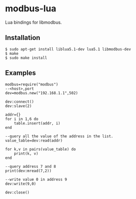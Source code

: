 # modbus-lua
Lua bindings for libmodbus.

## Installation
```
$ sudo apt-get install liblua5.1-dev lua5.1 libmodbus-dev
$ make
$ sudo make install
```

## Examples
```
modbus=require("modbus")
--<host>,port
dev=modbus.new("192.168.1.1",502)

dev:connect()
dev:slave(2)

addr={}
for i in 1,6 do
    table.insert(addr, i)
end

--query all the value of the address in the list.
value_table=dev:read(addr)

for k,v in pairs(value_table) do
    print(k, v)
end

--query address 7 and 8
print(dev:mread(7,2))

--write value 0 in address 9
dev:write(9,0)

dev:close()
```
